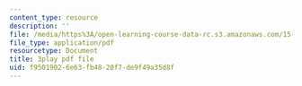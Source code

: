 ```yaml
---
content_type: resource
description: ''
file: /media/https%3A/open-learning-course-data-rc.s3.amazonaws.com/15-401-finance-theory-i-fall-2008/f95019026e63fb4820f7de9f49a35d8f_J7d3vcaS9-o.pdf
file_type: application/pdf
resourcetype: Document
title: 3play pdf file
uid: f9501902-6e63-fb48-20f7-de9f49a35d8f
---
```

